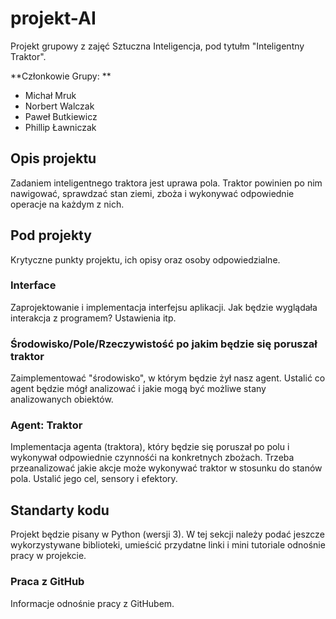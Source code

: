 # projekt-AI

Projekt grupowy z zajęć Sztuczna Inteligencja, pod tytułm "Inteligentny Traktor".

**Członkowie Grupy: **

- Michał Mruk
- Norbert Walczak
- Paweł Butkiewicz
- Phillip Ławniczak

## Opis projektu

Zadaniem inteligentnego traktora jest uprawa pola. Traktor powinien po nim nawigować, sprawdzać stan ziemi, zboża i wykonywać odpowiednie operacje na każdym z nich. 

## Pod projekty

Krytyczne punkty projektu, ich opisy oraz osoby odpowiedzialne.

### Interface

Zaprojektowanie i implementacja interfejsu aplikacji. Jak będzie wyglądała interakcja z programem? Ustawienia itp. 

### Środowisko/Pole/Rzeczywistość po jakim będzie się poruszał traktor

Zaimplementować "środowisko", w którym będzie żył nasz agent. Ustalić co agent będzie mógł analizować i jakie mogą być możliwe stany analizowanych obiektów.

### Agent: Traktor

Implementacja agenta (traktora), który będzie się poruszał po polu i wykonywał odpowiednie czynnośći na konkretnych zbożach. Trzeba przeanalizować jakie akcje może wykonywać traktor w stosunku do stanów pola. Ustalić jego cel, sensory i efektory.

## Standarty kodu

Projekt będzie pisany w Python (wersji 3). W tej sekcji należy podać jeszcze wykorzystywane biblioteki, umieścić przydatne linki i mini tutoriale odnośnie pracy w projekcie. 

### Praca z GitHub

Informacje odnośnie pracy z GitHubem.
